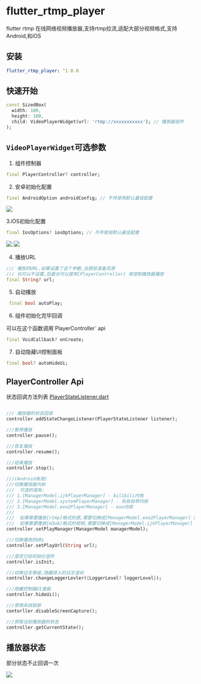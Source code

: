 # flutter_rtmp_player

flutter rtmp 在线网络视频播放器,支持rtmp拉流,适配大部分视频格式,支持Android,和iOS

## 安装

```yaml
flutter_rtmp_player: ^1.0.0
```

## 快速开始


```dart
const SizedBox(
  width: 100,
  height: 100,
  child: VideoPlayerWidget(url: 'rtmp://xxxxxxxxxxx'); // 播放器组件
);
```

## `VideoPlayerWidget`可选参数

1. 组件控制器
```dart
final PlayerController? controller; 
```
2. 安卓初始化配置

```dart
final AndroidOption androidConfig; // 不传使用默认最佳配置
```
<img src="https://s1.ax1x.com/2022/05/17/O4ZIzT.png">

3.iOS初始化配置
```dart
final IosOptions? iosOptions; // 不传使用默认最佳配置
```
<img src="https://s1.ax1x.com/2022/05/17/O4ecp6.png">
<img src="https://s1.ax1x.com/2022/05/17/O4eXng.png">

4. 播放URL
```dart
/// 播放的URL,如果设置了这个参数,会提前准备资源
/// 也可以不设置,后面也可以使用[PlayerController] 来控制播放器播放
final String? url;
```
5. 自动播放
```dart
 final bool autoPlay; 
```

6. 组件初始化完毕回调

<p>
可以在这个函数调用`PlayerController` api
</p>

```dart
final VoidCallback? onCreate; 
```

7. 自动隐藏UI控制面板
```dart
final bool? autoHideUi; 
```

## PlayerController Api

状态回调方法列表
[PlayerStateListener.dart](https://github.com/mdddj/flutter_rtmp_plugin/blob/master/lib/service/status_listener.dart)

```dart

/// 播放器的状态回调
controller.addStateChangeListener(PlayerStateListener listener);

///暂停播放
controller.pause();

///恢复播放
controller.resume();

///结束播放
controller.stop();

///(Android有效)
///切换播放器内核
///  可选的值有:
/// 1.[ManagerModel.ijkPlayerManager] - bilibili内核
/// 2.[ManagerModel.systemPlayerManager] - 系统自带内核
/// 3.[ManagerModel.exo2PlayerManager] - exo内核
/// 
///  如果需要播放[rtmp]格式的源,需要切换成[ManagerModel.exo2PlayerManager] 内核,否则会无法播放
///  如果需要播放[m3u8]格式的视频,需要切换成[ManagerModel.ijkPlayerManager] 内核
controller.setPlayManager(ManagerModel managerModel);

///切换播放的URL
controller.setPlayUrl(String url);

///是否已经初始化组件
controller.isInit;

///切换日志等级,隐藏烦人的日志滚动
controller.changeLoggerLevler({LoggerLevel? loggerLevel});

///隐藏控制器UI面板
controller.hideUi();

///禁用系统锁屏
contorller.disableScreenCapture();

///获取当前播放器的状态
controller.getCurrentState();
```
## 播放器状态

部分状态不止回调一次

<img src="https://s1.ax1x.com/2022/05/17/O4uzAH.png">
